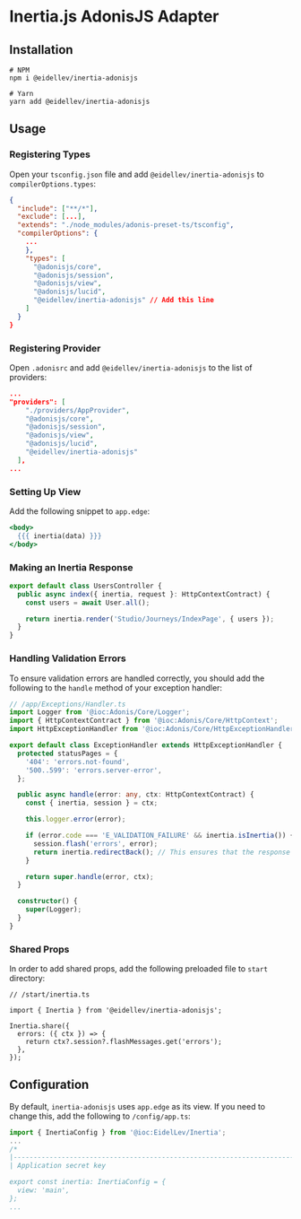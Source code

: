 # Inertia.js AdonisJS Adapter

## Installation

```shell
# NPM
npm i @eidellev/inertia-adonisjs

# Yarn
yarn add @eidellev/inertia-adonisjs
```

## Usage

### Registering Types

Open your `tsconfig.json` file and add `@eidellev/inertia-adonisjs` to `compilerOptions.types`:

```json
{
  "include": ["**/*"],
  "exclude": [...],
  "extends": "./node_modules/adonis-preset-ts/tsconfig",
  "compilerOptions": {
    ...
    },
    "types": [
      "@adonisjs/core",
      "@adonisjs/session",
      "@adonisjs/view",
      "@adonisjs/lucid",
      "@eidellev/inertia-adonisjs" // Add this line
    ]
  }
}

```

### Registering Provider

Open `.adonisrc` and add `@eidellev/inertia-adonisjs` to the list of providers:

```json
...
"providers": [
    "./providers/AppProvider",
    "@adonisjs/core",
    "@adonisjs/session",
    "@adonisjs/view",
    "@adonisjs/lucid",
    "@eidellev/inertia-adonisjs"
  ],
...
```

### Setting Up View

Add the following snippet to `app.edge`:

```handlebars
<body>
  {{{ inertia(data) }}}
</body>
```

### Making an Inertia Response

```typescript
export default class UsersController {
  public async index({ inertia, request }: HttpContextContract) {
    const users = await User.all();

    return inertia.render('Studio/Journeys/IndexPage', { users });
  }
}
```

### Handling Validation Errors

To ensure validation errors are handled correctly, you should add the following to the `handle` method of your exception handler:

```typescript
// /app/Exceptions/Handler.ts
import Logger from '@ioc:Adonis/Core/Logger';
import { HttpContextContract } from '@ioc:Adonis/Core/HttpContext';
import HttpExceptionHandler from '@ioc:Adonis/Core/HttpExceptionHandler';

export default class ExceptionHandler extends HttpExceptionHandler {
  protected statusPages = {
    '404': 'errors.not-found',
    '500..599': 'errors.server-error',
  };

  public async handle(error: any, ctx: HttpContextContract) {
    const { inertia, session } = ctx;

    this.logger.error(error);

    if (error.code === 'E_VALIDATION_FAILURE' && inertia.isInertia()) {
      session.flash('errors', error);
      return inertia.redirectBack(); // This ensures that the response has the correct HTTP code
    }

    return super.handle(error, ctx);
  }

  constructor() {
    super(Logger);
  }
}
```

### Shared Props

In order to add shared props, add the following preloaded file to `start` directory:

```
// /start/inertia.ts

import { Inertia } from '@eidellev/inertia-adonisjs';

Inertia.share({
  errors: ({ ctx }) => {
    return ctx?.session?.flashMessages.get('errors');
  },
});

```

## Configuration

By default, `inertia-adonisjs` uses `app.edge` as its view. If you need to change this, add the following to `/config/app.ts`:

```typescript
import { InertiaConfig } from '@ioc:EidelLev/Inertia';
...
/*
|--------------------------------------------------------------------------
| Application secret key

export const inertia: InertiaConfig = {
  view: 'main',
};
...

```

